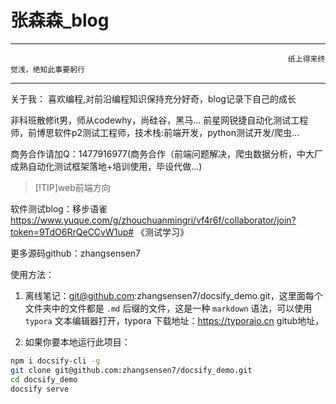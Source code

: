 <h1>张森森_blog</h1>

---

                                                                  纸上得来终觉浅，绝知此事要躬行

---
关于我：
喜欢编程,对前沿编程知识保持充分好奇，blog记录下自己的成长

非科班散修it男，师从codewhy，尚硅谷，黑马...
前星网锐捷自动化测试工程师，前博思软件p2测试工程师，技术栈:前端开发，python测试开发/爬虫...

商务合作请加Q：1477916977(商务合作（前端问题解决，爬虫数据分析，中大厂成熟自动化测试框架落地+培训使用，毕设代做...)

>[!TIP]web前端方向       

软件测试blog：移步语雀 https://www.yuque.com/g/zhouchuanmingri/vf4r6f/collaborator/join?token=9TdO6RrQeCCvW1up# 《测试学习》    

更多源码github：zhangsensen7



使用方法：
1. 离线笔记：git@github.com:zhangsensen7/docsify_demo.git，这里面每个文件夹中的文件都是 `.md` 后缀的文件，这是一种 `markdown` 语法，可以使用 `typora` 文本编辑器打开，typora 下载地址：https://typoraio.cn
gitub地址，

2. 如果你要本地运行此项目：
```bash
npm i docsify-cli -g 
git clone git@github.com:zhangsensen7/docsify_demo.git
cd docsify_demo
docsify serve
```

